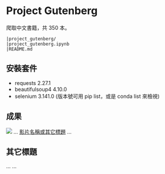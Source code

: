# Project Gutenberg
爬取中文書籍，共 350 本。

```
|project_gutenberg/
|project_gutenberg.ipynb
|README.md
```

## 安裝套件
- requests           2.27.1
- beautifulsoup4     4.10.0
- selenium           3.141.0
(版本號可用 pip list，或是 conda list 來檢視)

## 成果
![](執行過程的擷圖或說明圖片)
...
[影片名稱或其它標題](你的影片連結)
...

## 其它標題
...
...
